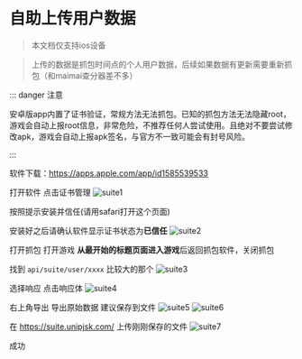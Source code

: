 # 自助上传用户数据

>  本文档仅支持ios设备

>  上传的数据是抓包时间点的个人用户数据，后续如果数据有更新需要重新抓包（和maimai查分器差不多）

::: danger 注意

安卓版app内置了证书验证，常规方法无法抓包。已知的抓包方法无法隐藏root，游戏会自动上报root信息，非常危险，不推荐任何人尝试使用。且绝对不要尝试修改apk，游戏会自动上报apk签名，与官方不一致可能会有封号风险。

:::

软件下载：<https://apps.apple.com/app/id1585539533>

打开软件 点击证书管理
![suite1](/suite1.jpg)

按照提示安装并信任(请用safari打开这个页面)

安装好之后请确认软件显示证书状态为**已信任**
![suite2](/suite2.jpg)

打开抓包 打开游戏 **从最开始的标题页面进入游戏**后返回抓包软件，关闭抓包

找到 `api/suite/user/xxxx` 比较大的那个
![suite3](/suite3.jpg)

选择响应 点击响应体
![suite4](/suite4.jpg)

右上角导出 导出原始数据 建议保存到文件
![suite5](/suite5.jpg)
![suite6](/suite6.jpg)

在 <https://suite.unipjsk.com/> 上传刚刚保存的文件
![suite7](/suite7.jpg)

成功